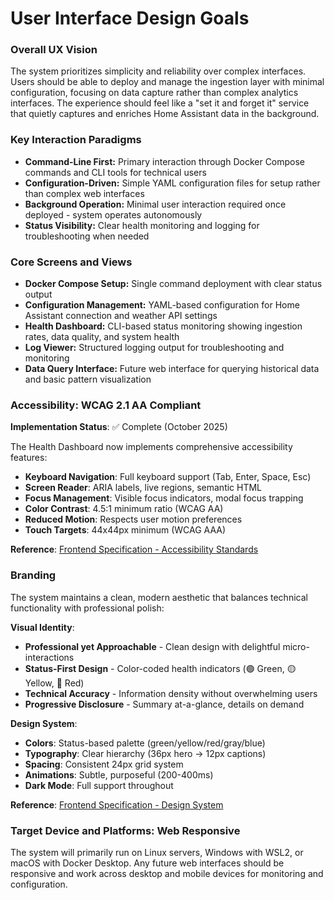 # User Interface Design Goals

### Overall UX Vision

The system prioritizes simplicity and reliability over complex interfaces. Users should be able to deploy and manage the ingestion layer with minimal configuration, focusing on data capture rather than complex analytics interfaces. The experience should feel like a "set it and forget it" service that quietly captures and enriches Home Assistant data in the background.

### Key Interaction Paradigms

- **Command-Line First:** Primary interaction through Docker Compose commands and CLI tools for technical users
- **Configuration-Driven:** Simple YAML configuration files for setup rather than complex web interfaces
- **Background Operation:** Minimal user interaction required once deployed - system operates autonomously
- **Status Visibility:** Clear health monitoring and logging for troubleshooting when needed

### Core Screens and Views

- **Docker Compose Setup:** Single command deployment with clear status output
- **Configuration Management:** YAML-based configuration for Home Assistant connection and weather API settings
- **Health Dashboard:** CLI-based status monitoring showing ingestion rates, data quality, and system health
- **Log Viewer:** Structured logging output for troubleshooting and monitoring
- **Data Query Interface:** Future web interface for querying historical data and basic pattern visualization

### Accessibility: WCAG 2.1 AA Compliant

**Implementation Status**: ✅ Complete (October 2025)

The Health Dashboard now implements comprehensive accessibility features:
- **Keyboard Navigation**: Full keyboard support (Tab, Enter, Space, Esc)
- **Screen Reader**: ARIA labels, live regions, semantic HTML
- **Focus Management**: Visible focus indicators, modal focus trapping
- **Color Contrast**: 4.5:1 minimum ratio (WCAG AA)
- **Reduced Motion**: Respects user motion preferences
- **Touch Targets**: 44x44px minimum (WCAG AAA)

**Reference**: [Frontend Specification - Accessibility Standards](../architecture/frontend-specification.md#accessibility-standards)

### Branding

The system maintains a clean, modern aesthetic that balances technical functionality with professional polish:

**Visual Identity**:
- **Professional yet Approachable** - Clean design with delightful micro-interactions
- **Status-First Design** - Color-coded health indicators (🟢 Green, 🟡 Yellow, 🔴 Red)
- **Technical Accuracy** - Information density without overwhelming users
- **Progressive Disclosure** - Summary at-a-glance, details on demand

**Design System**:
- **Colors**: Status-based palette (green/yellow/red/gray/blue)
- **Typography**: Clear hierarchy (36px hero → 12px captions)
- **Spacing**: Consistent 24px grid system
- **Animations**: Subtle, purposeful (200-400ms)
- **Dark Mode**: Full support throughout

**Reference**: [Frontend Specification - Design System](../architecture/frontend-specification.md#design-system)

### Target Device and Platforms: Web Responsive

The system will primarily run on Linux servers, Windows with WSL2, or macOS with Docker Desktop. Any future web interfaces should be responsive and work across desktop and mobile devices for monitoring and configuration.

